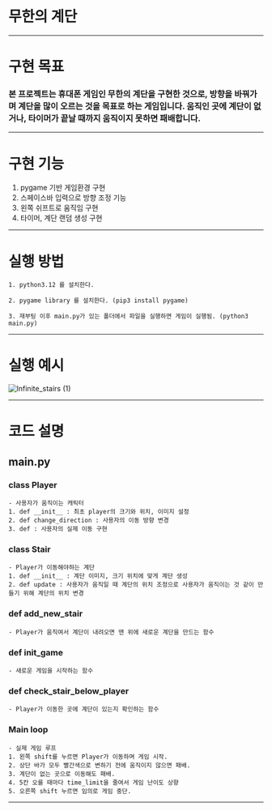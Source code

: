 # 무한의 계단

---

# 구현 목표

### 본 프로젝트는 휴대폰 게임인 무한의 계단을 구현한 것으로, 방향을 바꿔가며 계단을 많이 오르는 것을 목표로 하는 게임입니다. 움직인 곳에 계단이 없거나, 타이머가 끝날 때까지 움직이지 못하면 패배합니다.

---

# 구현 기능

1. pygame 기반 게임환경 구현
2. 스페이스바 입력으로 방향 조정 기능
3. 왼쪽 쉬프트로 움직임 구현
4. 타이머, 계단 랜덤 생성 구현

---

# 실행 방법

```
1. python3.12 를 설치한다.

2. pygame library 를 설치한다. (pip3 install pygame)

3. 재부팅 이후 main.py가 있는 폴더에서 파일을 실행하면 게임이 실행됨. (python3 main.py) 

```

---

# 실행 예시

![Infinite_stairs (1)](https://github.com/sungfire/OSS_PA/assets/82808698/27bf1f48-b6a0-4eaf-be93-b4f266125873)

---

# 코드 설명
## main.py
### class Player
    - 사용자가 움직이는 캐릭터
    1. def __init__ : 최초 player의 크기와 위치, 이미지 설정
    2. def change_direction : 사용자의 이동 방향 변경
    3. def : 사용자의 실제 이동 구현

### class Stair
    - Player가 이동해야하는 계단
    1. def __init__ : 계단 이미지, 크기 위치에 맞게 계단 생성
    2. def update : 사용자가 움직일 때 계단의 위치 조정으로 사용자가 움직이는 것 같이 만들기 위해 계단의 위치 변경

### def add_new_stair
    - Player가 움직여서 계단이 내려오면 맨 위에 새로운 계단을 만드는 함수

### def init_game
    - 새로운 게임을 시작하는 함수

### def check_stair_below_player
    - Player가 이동한 곳에 계단이 있는지 확인하는 함수

### Main loop
    - 실제 게임 루프
    1. 왼쪽 shift를 누르면 Player가 이동하며 게임 시작.
    2. 상단 바가 모두 빨간색으로 변하기 전에 움직이지 않으면 패배.
    3. 계단이 없는 곳으로 이동해도 패배.
    4. 5칸 오를 때마다 time_limit을 줄여서 게임 난이도 상향
    5. 오른쪽 shift 누르면 임의로 게임 중단.

---


    




